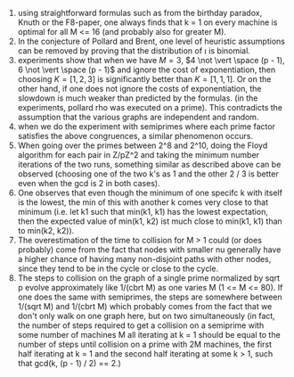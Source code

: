 1. using straightforward formulas such as from the birthday paradox, Knuth or the F8-paper, one always finds that k = 1 on every machine is optimal for all M <= 16 (and probably also for greater M).
2. In the conjecture of Pollard and Brent, one level of heuristic assumptions can be removed by proving that the distribution of $\iota$ is binomial.
3. experiments show that when we have $M = 3$, $4 \not \vert \space (p - 1), 6 \not \vert \space (p - 1)$ and ignore the cost of exponentiation, then choosing $K = [1, 2, 3]$ is significantly better than $K = [1, 1, 1]$. Or on the other hand, if one does not ignore the costs of exponentiation, the slowdown is much weaker than predicted by the formulas. (in the experiments, pollard rho was executed on a prime). This contradicts the assumption that the various graphs are independent and random. 
4. when we do the experiment with semiprimes where each prime factor satisfies the above congruences, a similar phenomenon occurs.
5. When going over the primes between 2^8 and 2^10, doing the Floyd algorithm for each pair in Z/pZ^2 and taking the minimum number iterations of the two runs, something similar as described above can be observed (choosing one of the two k's as 1 and the other 2 / 3 is better even when the gcd is 2 in both cases).
6. One observes that even though the minimum of one specifc k with itself is the lowest, the min of this with another k comes very close to that minimum (i.e. let k1 such that min(k1, k1) has the lowest expectation, then the expected value of min(k1, k2) ist much close to min(k1, k1) than to min(k2, k2)).
7. The overestimation of the time to collision for M > 1 could (or does probably) come from the fact that nodes with smaller nu generally have a higher chance of having many non-disjoint paths with other nodes, since they tend to be in the cycle or close to the cycle.
8. The steps to collision on the graph of a single prime normalized by sqrt p evolve approximately like 1/(cbrt M) as one varies M (1 <= M <= 80). If one does the same with semiprimes, the steps are somewhere between 1/(sqrt M) and 1/(cbrt M) which probably comes from the fact that we don't only walk on one graph here, but on two simultaneously (in fact, the number of steps required to get a collision on a semiprime with some number of machines M all iterating at k = 1 should be equal to the number of steps until collision on a prime with 2M machines, the first half iterating at k = 1 and the second half iterating at some k > 1, such that gcd(k, (p - 1) / 2) == 2.)